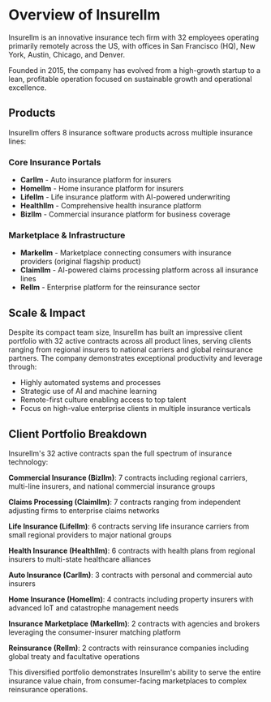 # Overview of Insurellm

Insurellm is an innovative insurance tech firm with 32 employees operating primarily remotely across the US, with offices in San Francisco (HQ), New York, Austin, Chicago, and Denver.

Founded in 2015, the company has evolved from a high-growth startup to a lean, profitable operation focused on sustainable growth and operational excellence.

## Products

Insurellm offers 8 insurance software products across multiple insurance lines:

### Core Insurance Portals
- **Carllm** - Auto insurance platform for insurers
- **Homellm** - Home insurance platform for insurers
- **Lifellm** - Life insurance platform with AI-powered underwriting
- **Healthllm** - Comprehensive health insurance platform
- **Bizllm** - Commercial insurance platform for business coverage

### Marketplace & Infrastructure
- **Markellm** - Marketplace connecting consumers with insurance providers (original flagship product)
- **Claimllm** - AI-powered claims processing platform across all insurance lines
- **Rellm** - Enterprise platform for the reinsurance sector

## Scale & Impact

Despite its compact team size, Insurellm has built an impressive client portfolio with 32 active contracts across all product lines, serving clients ranging from regional insurers to national carriers and global reinsurance partners. The company demonstrates exceptional productivity and leverage through:
- Highly automated systems and processes
- Strategic use of AI and machine learning
- Remote-first culture enabling access to top talent
- Focus on high-value enterprise clients in multiple insurance verticals

## Client Portfolio Breakdown

Insurellm's 32 active contracts span the full spectrum of insurance technology:

**Commercial Insurance (Bizllm)**: 7 contracts including regional carriers, multi-line insurers, and national commercial insurance groups

**Claims Processing (Claimllm)**: 7 contracts ranging from independent adjusting firms to enterprise claims networks

**Life Insurance (Lifellm)**: 6 contracts serving life insurance carriers from small regional providers to major national groups

**Health Insurance (Healthllm)**: 6 contracts with health plans from regional insurers to multi-state healthcare alliances

**Auto Insurance (Carllm)**: 3 contracts with personal and commercial auto insurers

**Home Insurance (Homellm)**: 4 contracts including property insurers with advanced IoT and catastrophe management needs

**Insurance Marketplace (Markellm)**: 2 contracts with agencies and brokers leveraging the consumer-insurer matching platform

**Reinsurance (Rellm)**: 2 contracts with reinsurance companies including global treaty and facultative operations

This diversified portfolio demonstrates Insurellm's ability to serve the entire insurance value chain, from consumer-facing marketplaces to complex reinsurance operations.